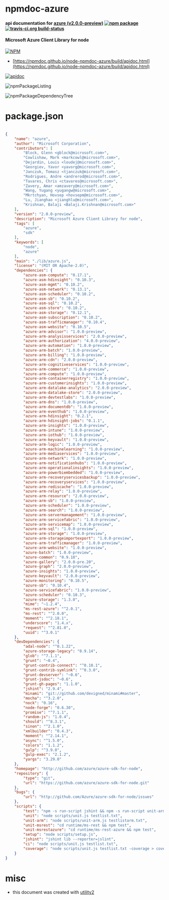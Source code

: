 # npmdoc-azure

#### api documentation for  [azure (v2.0.0-preview)](http://github.com/azure/azure-sdk-for-node)  [![npm package](https://img.shields.io/npm/v/npmdoc-azure.svg?style=flat-square)](https://www.npmjs.org/package/npmdoc-azure) [![travis-ci.org build-status](https://api.travis-ci.org/npmdoc/node-npmdoc-azure.svg)](https://travis-ci.org/npmdoc/node-npmdoc-azure)

#### Microsoft Azure Client Library for node

[![NPM](https://nodei.co/npm/azure.png?downloads=true&downloadRank=true&stars=true)](https://www.npmjs.com/package/azure)

- [https://npmdoc.github.io/node-npmdoc-azure/build/apidoc.html](https://npmdoc.github.io/node-npmdoc-azure/build/apidoc.html)

[![apidoc](https://npmdoc.github.io/node-npmdoc-azure/build/screenCapture.buildCi.browser.%252Ftmp%252Fbuild%252Fapidoc.html.png)](https://npmdoc.github.io/node-npmdoc-azure/build/apidoc.html)

![npmPackageListing](https://npmdoc.github.io/node-npmdoc-azure/build/screenCapture.npmPackageListing.svg)

![npmPackageDependencyTree](https://npmdoc.github.io/node-npmdoc-azure/build/screenCapture.npmPackageDependencyTree.svg)



# package.json

```json

{
    "name": "azure",
    "author": "Microsoft Corporation",
    "contributors": [
        "Block, Glenn <gblock@microsoft.com>",
        "Cowlishaw, Mark <markcowl@microsoft.com>",
        "Dejardin, Louis <loudej@microsoft.com>",
        "Georgiev, Yavor <yavorg@microsoft.com>",
        "Janczuk, Tomasz <tjanczuk@microsoft.com>",
        "Rodrigues, Andre <andrerod@microsoft.com>",
        "Tavares, Chris <ctavares@microsoft.com>",
        "Zavery, Amar <amzavery@microsoft.com>",
        "Wang, Yugang <yugangw@microsoft.com>",
        "Mkrtchyan, Hovsep <hovsepm@microsoft.com>",
        "Lu, Jianghao <jianghlu@microsoft.com>",
        "Krishnan, Balaji <Balaji.Krishnan@microsoft.com>"
    ],
    "version": "2.0.0-preview",
    "description": "Microsoft Azure Client Library for node",
    "tags": [
        "azure",
        "sdk"
    ],
    "keywords": [
        "node",
        "azure"
    ],
    "main": "./lib/azure.js",
    "license": "(MIT OR Apache-2.0)",
    "dependencies": {
        "azure-asm-compute": "0.17.1",
        "azure-asm-hdinsight": "0.10.3",
        "azure-asm-mgmt": "0.10.2",
        "azure-asm-network": "0.13.1",
        "azure-asm-scheduler": "0.10.2",
        "azure-asm-sb": "0.10.2",
        "azure-asm-sql": "0.10.2",
        "azure-asm-store": "0.10.2",
        "azure-asm-storage": "0.12.1",
        "azure-asm-subscription": "0.10.2",
        "azure-asm-trafficmanager": "0.10.4",
        "azure-asm-website": "0.10.5",
        "azure-arm-advisor": "1.0.0-preview",
        "azure-arm-analysisservices": "2.0.0-preview",
        "azure-arm-authorization": "4.0.0-preview",
        "azure-arm-automation": "1.0.0-preview",
        "azure-arm-batch": "1.0.0-preview",
        "azure-arm-billing": "1.0.0-preview",
        "azure-arm-cdn": "2.0.0-preview",
        "azure-arm-cognitiveservices": "1.0.0-preview",
        "azure-arm-commerce": "1.0.0-preview",
        "azure-arm-compute": "1.0.0-preview",
        "azure-arm-containerregistry": "1.0.0-preview",
        "azure-arm-customerinsights": "1.0.0-preview",
        "azure-arm-datalake-analytics": "2.0.0-preview",
        "azure-arm-datalake-store": "2.0.0-preview",
        "azure-arm-devtestlabs": "1.0.0-preview",
        "azure-arm-dns": "1.0.0-preview",
        "azure-arm-documentdb": "1.0.0-preview",
        "azure-arm-eventhub": "1.0.0-preview",
        "azure-arm-hdinsight": "0.2.1",
        "azure-arm-hdinsight-jobs": "0.1.1",
        "azure-arm-insights": "1.0.0-preview",
        "azure-arm-intune": "1.0.0-preview",
        "azure-arm-iothub": "1.0.0-preview",
        "azure-arm-keyvault": "1.0.0-preview",
        "azure-arm-logic": "1.0.0-preview",
        "azure-arm-machinelearning": "1.0.0-preview",
        "azure-arm-mediaservices": "1.0.0-preview",
        "azure-arm-network": "1.0.0-preview",
        "azure-arm-notificationhubs": "1.0.0-preview",
        "azure-arm-operationalinsights": "1.0.0-preview",
        "azure-arm-powerbiembedded": "1.0.0-preview",
        "azure-arm-recoveryservicesbackup": "1.0.0-preview",
        "azure-arm-recoveryservices": "1.0.0-preview",
        "azure-arm-rediscache": "1.0.0-preview",
        "azure-arm-relay": "1.0.0-preview",
        "azure-arm-resource": "2.0.0-preview",
        "azure-arm-sb": "1.0.0-preview",
        "azure-arm-scheduler": "1.0.0-preview",
        "azure-arm-search": "1.0.0-preview",
        "azure-arm-servermanagement": "1.0.0-preview",
        "azure-arm-servicefabric": "1.0.0-preview",
        "azure-arm-servicemap": "1.0.0-preview",
        "azure-arm-sql": "1.0.0-preview",
        "azure-arm-storage": "1.0.0-preview",
        "azure-arm-storageimportexport": "1.0.0-preview",
        "azure-arm-trafficmanager": "1.0.0-preview",
        "azure-arm-website": "1.0.0-preview",
        "azure-batch": "1.0.0-preview",
        "azure-common": "0.9.18",
        "azure-gallery": "2.0.0-pre.20",
        "azure-graph": "2.0.0-preview",
        "azure-insights": "1.0.0-preview",
        "azure-keyvault": "2.0.0-preview",
        "azure-monitoring": "0.10.5",
        "azure-sb": "0.10.4",
        "azure-servicefabric": "1.0.0-preview",
        "azure-scheduler": "0.10.3",
        "azure-storage": "1.3.0",
        "mime": "~1.2.4",
        "ms-rest-azure": "^2.0.1",
        "ms-rest": "^2.0.0",
        "moment": "^2.18.1",
        "underscore": "1.4.x",
        "request": "^2.81.0",
        "uuid": "^3.0.1"
    },
    "devDependencies": {
        "adal-node": "^0.1.22",
        "azure-storage-legacy": "0.9.14",
        "glob": "^7.1.1",
        "grunt": "~0.4",
        "grunt-contrib-connect": "^0.10.1",
        "grunt-contrib-symlink": "^0.3.0",
        "grunt-devserver": "~0.6",
        "grunt-jsdoc": "~0.6",
        "grunt-gh-pages": "1.1.0",
        "jshint": "2.9.4",
        "minami": "git://github.com/devigned/minami#master",
        "mocha": "^3.2.0",
        "nock": "0.16",
        "node-forge": "0.6.30",
        "promise": "^7.1.1",
        "random-js": "1.0.4",
        "should": "^8.3.1",
        "sinon": "^2.1.0",
        "xmlbuilder": "0.4.3",
        "moment": "^2.14.1",
        "async": "^1.5.0",
        "colors": "1.1.2",
        "gulp": "^3.9.0",
        "gulp-exec": "2.1.2",
        "yargs": "3.29.0"
    },
    "homepage": "http://github.com/azure/azure-sdk-for-node",
    "repository": {
        "type": "git",
        "url": "https://github.com/azure/azure-sdk-for-node.git"
    },
    "bugs": {
        "url": "http://github.com/Azure/azure-sdk-for-node/issues"
    },
    "scripts": {
        "test": "npm -s run-script jshint && npm -s run-script unit-arm && npm -s run-script unit && npm -s run-script unit-msrest && npm -s run-script unit-msrestazure",
        "unit": "node scripts/unit.js testlist.txt",
        "unit-arm": "node scripts/unit-arm.js testlistarm.txt",
        "unit-msrest": "cd runtime/ms-rest && npm test",
        "unit-msrestazure": "cd runtime/ms-rest-azure && npm test",
        "setup": "node scripts/setup.js",
        "jshint": "jshint lib --reporter=jslint",
        "ci": "node scripts/unit.js testlist.txt",
        "coverage": "node scripts/unit.js testlist.txt -coverage > coverage.html"
    }
}
```



# misc
- this document was created with [utility2](https://github.com/kaizhu256/node-utility2)
